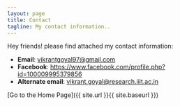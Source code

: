 ```yaml
---
layout: page
title: Contact
tagline: My contact information..
---
```


Hey friends! please find attached my contact information:

* **Email**: vikrantgoyal97@gmail.com
* **Facebook**: https://www.facebook.com/profile.php?id=100009995379856
* **Alternate email**: vikrant.goyal@research.iiit.ac.in

[Go to the Home Page]({{ site.url }}{{ site.baseurl }})
